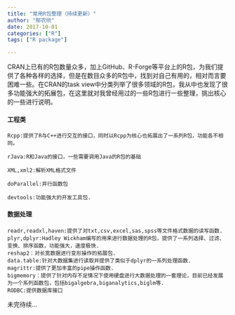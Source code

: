 ```yaml
---
title: "常用R包整理（持续更新）"
author: "郁农欣"
date: 2017-10-01
categories: ["R"]
tags: ["R package"]

---
```

CRAN上已有的R包数量众多，加上GitHub、R-Forge等平台上的R包，为我们提供了各种各样的选择，但是在数目众多的R包中，找到对自己有用的，相对而言要困难一些。在CRAN的task view中分类列举了很多领域的R包，我从中也发现了很多功能强大的拓展包，在这里就对我曾经用过的一些R包进行一些整理，挑出核心的一些进行说明。


#### 工程类
```
Rcpp:提供了R与C++进行交互的接口，同时以Rcpp为核心也拓展出了一系列R包，功能各不相同。

rJava:R和Java的接口，一些需要调用Java的R包的基础

XML,xml2:解析XML格式文件

doParallel:并行函数包

devtools:功能强大的开发工具包.
```



#### 数据处理
```
readr,readxl,haven:提供了对txt,csv,excel,sas,spss等文件格式数据的读写函数.
plyr,dplyr:Hadley Wickham编写的用来进行数据处理的R包，提供了一系列选择、过滤、变换、排序函数，功能强大，速度极快.
reshap2：对长宽数据进行变形操作的拓展包.
data.table:针对大数据集进行读取并提供了类似于dplyr的一系列处理函数.
magrittr:提供了更加丰富的pipe操作函数.
bigmemory：提供了针对内存不足情况下使用硬盘进行大数据处理的一套理论，目前已经发展为一个系列函数包，包括bigalgebra,biganalytics,biglm等.
RODBC:提供数据库接口
```
未完待续...